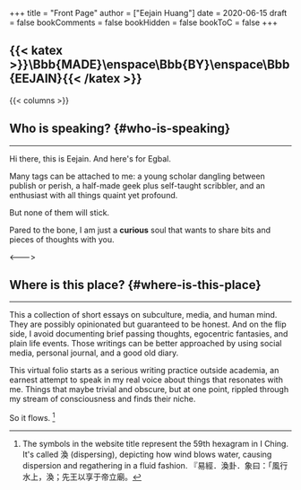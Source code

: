+++
title = "Front Page"
author = ["Eejain Huang"]
date = 2020-06-15
draft = false
bookComments = false
bookHidden = false
bookToC = false
+++

{{< katex >}}\Bbb{MADE}\enspace\Bbb{BY}\enspace\Bbb{EEJAIN}{{< /katex >}}
---

{{< columns >}}


## Who is speaking? {#who-is-speaking}

---
Hi there, this is Eejain. And here's for Egbal.

Many tags can be attached to me: a young scholar dangling between publish or perish, a half-made geek plus self-taught scribbler,  and an enthusiast with all things quaint yet profound.

But none of them will stick.

Pared to the bone, I am just a **curious** soul that wants to share bits and pieces of thoughts with you.

<--->


## Where is this place? {#where-is-this-place}

---

This a collection of short essays on subculture, media, and human mind. They are possibly opinionated but guaranteed to be honest. And on the flip side, I avoid documenting brief passing thoughts, egocentric fantasies, and plain life events. Those writings can be better approached by using social media, personal journal, and a good old diary.

This virtual folio starts as a serious writing practice outside academia, an earnest attempt to speak in my real voice about things that resonates with me. Things that maybe trivial and obscure, but at one point, rippled through my stream of consciousness and finds their niche.

So it flows.&nbsp;[^1]

[^1]: The symbols in the website title represent the 59th hexagram in I Ching. It's called 渙 (dispersing), depicting how wind blows water, causing dispersion and regathering in a fluid fashion. 『易經．渙卦．象曰：「風行水上，渙；先王以享于帝立廟。
